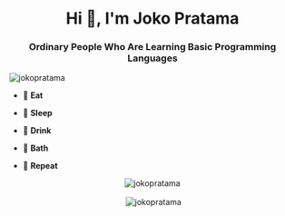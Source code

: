 <!--### Hi there 👋-->

<!--
**jokopratama/jokopratama** is a ✨ _special_ ✨ repository because its `README.md` (this file) appears on your GitHub profile.

Here are some ideas to get you started:

- 🔭 I’m currently working on ...
- 🌱 I’m currently learning ...
- 👯 I’m looking to collaborate on ...
- 🤔 I’m looking for help with ...
- 💬 Ask me about ...
- 📫 How to reach me: ...
- 😄 Pronouns: ...
- ⚡ Fun fact: ...
-->

<h1 align="center">Hi 👋, I'm Joko Pratama</h1>
<h3 align="center">Ordinary People Who Are Learning Basic Programming Languages</h3>

<p align="left"> <img src="https://komarev.com/ghpvc/?username=jokopratama" alt="jokopratama" /> </p>

- 🥘 **Eat**

- 🛌 **Sleep**

- 🍺 **Drink**

- 🛀  **Bath**

- 🔁 **Repeat**

<!--<p align="left"><img src="https://cdn.worldvectorlogo.com/logos/codeigniter.svg" alt="codeigniter" width="40" height="40"/> <img src="https://www.vectorlogo.zone/logos/figma/figma-icon.svg" alt="figma" width="40" height="40"/> <img src="https://devicons.github.io/devicon/devicon.git/icons/laravel/laravel-plain-wordmark.svg" alt="laravel" width="40" height="40"/> <img src="https://devicons.github.io/devicon/devicon.git/icons/mysql/mysql-original-wordmark.svg" alt="mysql" width="40" height="40"/> <img src="https://devicons.github.io/devicon/devicon.git/icons/oracle/oracle-original.svg" alt="oracle" width="40" height="40"/> <img src="https://devicons.github.io/devicon/devicon.git/icons/php/php-original.svg" alt="php" width="40" height="40"/> <img src="https://devicons.github.io/devicon/devicon.git/icons/python/python-original.svg" alt="python" width="40" height="40"/> <img src="https://www.vectorlogo.zone/logos/tensorflow/tensorflow-icon.svg" alt="tensorflow" width="40" height="40"/></p>-->

<p align="center"><img align="center" src="https://github-readme-stats.vercel.app/api/top-langs/?username=jokopratama&theme=midnight-purple&layout=compact&hide=html" alt="jokopratama" /></p>

<p align="center">&nbsp;<img align="center" src="https://github-readme-stats.vercel.app/api?username=jokopratama&theme=midnight-purple&show_icons=true" alt="jokopratama" /></p> 

<!--<p align="center">
<a href="https://twitter.com/jokosuntoro" target="blank"><img align="center" src="https://cdn.jsdelivr.net/npm/simple-icons@3.0.1/icons/twitter.svg" alt="jokosuntoro" height="30" width="30" /></a>
<a href="https://linkedin.com/in/jokosuntoro" target="blank"><img align="center" src="https://cdn.jsdelivr.net/npm/simple-icons@3.0.1/icons/linkedin.svg" alt="jokosuntoro" height="30" width="30" /></a>
<a href="https://kaggle.com/jokosuntoro" target="blank"><img align="center" src="https://cdn.jsdelivr.net/npm/simple-icons@3.0.1/icons/kaggle.svg" alt="jokosuntoro" height="30" width="30" /></a>
<a href="https://fb.com/joko.sun1" target="blank"><img align="center" src="https://cdn.jsdelivr.net/npm/simple-icons@3.0.1/icons/facebook.svg" alt="joko.sun1" height="30" width="30" /></a>
<a href="https://instagram.com/jokosuntoro" target="blank"><img align="center" src="https://cdn.jsdelivr.net/npm/simple-icons@3.0.1/icons/instagram.svg" alt="jokosuntoro" height="30" width="30" /></a>
<a href="https://medium.com/@jokosuntoro" target="blank"><img align="center" src="https://cdn.jsdelivr.net/npm/simple-icons@3.0.1/icons/medium.svg" alt="@jokosuntoro" height="30" width="30" /></a>
</p>-->
